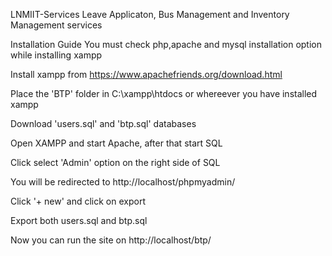 LNMIIT-Services
Leave Applicaton, Bus Management and Inventory Management services

Installation Guide
You must check php,apache and mysql installation option while installing xampp

Install xampp from https://www.apachefriends.org/download.html

Place the 'BTP' folder in C:\xampp\htdocs or whereever you have installed xampp

Download 'users.sql' and 'btp.sql' databases

Open XAMPP and start Apache, after that start SQL

Click select 'Admin' option on the right side of SQL

You will be redirected to http://localhost/phpmyadmin/

Click '+ new' and click on export

Export both users.sql and btp.sql

Now you can run the site on http://localhost/btp/